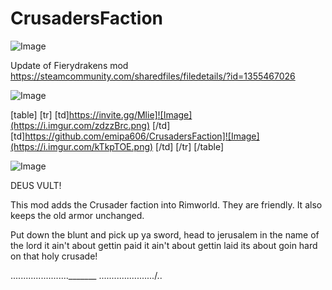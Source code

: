 # CrusadersFaction

![Image](https://i.imgur.com/WAEzk68.png)

Update of Fierydrakens mod
https://steamcommunity.com/sharedfiles/filedetails/?id=1355467026

![Image](https://i.imgur.com/7Gzt3Rg.png)


[table]
	[tr]
		[td]https://invite.gg/Mlie]![Image](https://i.imgur.com/zdzzBrc.png)
[/td]
		[td]https://github.com/emipa606/CrusadersFaction]![Image](https://i.imgur.com/kTkpTOE.png)
[/td]
	[/tr]
[/table]
	
![Image](https://i.imgur.com/NOW7jU1.png)


DEUS VULT!

This mod adds the Crusader faction into Rimworld.
They are friendly.
It also keeps the old armor unchanged.





Put down the blunt and
pick up ya sword,
head to jerusalem in the
name of the lord
it ain&apos;t about gettin paid
it ain&apos;t about gettin laid
its about goin hard
on that holy crusade!

......................._______
....................../..
